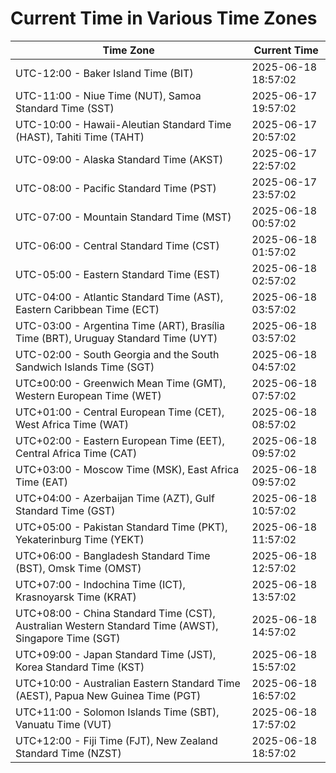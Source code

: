 # Current Time in Various Time Zones

| Time Zone | Current Time |
|-----------|--------------|
| UTC-12:00 - Baker Island Time (BIT) | 2025-06-18 18:57:02 |
| UTC-11:00 - Niue Time (NUT), Samoa Standard Time (SST) | 2025-06-17 19:57:02 |
| UTC-10:00 - Hawaii-Aleutian Standard Time (HAST), Tahiti Time (TAHT) | 2025-06-17 20:57:02 |
| UTC-09:00 - Alaska Standard Time (AKST) | 2025-06-17 22:57:02 |
| UTC-08:00 - Pacific Standard Time (PST) | 2025-06-17 23:57:02 |
| UTC-07:00 - Mountain Standard Time (MST) | 2025-06-18 00:57:02 |
| UTC-06:00 - Central Standard Time (CST) | 2025-06-18 01:57:02 |
| UTC-05:00 - Eastern Standard Time (EST) | 2025-06-18 02:57:02 |
| UTC-04:00 - Atlantic Standard Time (AST), Eastern Caribbean Time (ECT) | 2025-06-18 03:57:02 |
| UTC-03:00 - Argentina Time (ART), Brasília Time (BRT), Uruguay Standard Time (UYT) | 2025-06-18 03:57:02 |
| UTC-02:00 - South Georgia and the South Sandwich Islands Time (SGT) | 2025-06-18 04:57:02 |
| UTC±00:00 - Greenwich Mean Time (GMT), Western European Time (WET) | 2025-06-18 07:57:02 |
| UTC+01:00 - Central European Time (CET), West Africa Time (WAT) | 2025-06-18 08:57:02 |
| UTC+02:00 - Eastern European Time (EET), Central Africa Time (CAT) | 2025-06-18 09:57:02 |
| UTC+03:00 - Moscow Time (MSK), East Africa Time (EAT) | 2025-06-18 09:57:02 |
| UTC+04:00 - Azerbaijan Time (AZT), Gulf Standard Time (GST) | 2025-06-18 10:57:02 |
| UTC+05:00 - Pakistan Standard Time (PKT), Yekaterinburg Time (YEKT) | 2025-06-18 11:57:02 |
| UTC+06:00 - Bangladesh Standard Time (BST), Omsk Time (OMST) | 2025-06-18 12:57:02 |
| UTC+07:00 - Indochina Time (ICT), Krasnoyarsk Time (KRAT) | 2025-06-18 13:57:02 |
| UTC+08:00 - China Standard Time (CST), Australian Western Standard Time (AWST), Singapore Time (SGT) | 2025-06-18 14:57:02 |
| UTC+09:00 - Japan Standard Time (JST), Korea Standard Time (KST) | 2025-06-18 15:57:02 |
| UTC+10:00 - Australian Eastern Standard Time (AEST), Papua New Guinea Time (PGT) | 2025-06-18 16:57:02 |
| UTC+11:00 - Solomon Islands Time (SBT), Vanuatu Time (VUT) | 2025-06-18 17:57:02 |
| UTC+12:00 - Fiji Time (FJT), New Zealand Standard Time (NZST) | 2025-06-18 18:57:02 |
